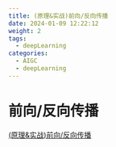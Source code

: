 ```yaml
---
title: (原理&实战)前向/反向传播 
date: 2024-01-09 12:22:12
weight: 2
tags:
  - deepLearning
categories: 
  - AIGC
  - deepLearning   
---
```


<p></p>
<!-- more -->

# 前向/反向传播
[(原理&实战)前向/反向传播](https://candied-skunk-1ca.notion.site/164bfe211084800d80dbe868719ce79a?pvs=4)